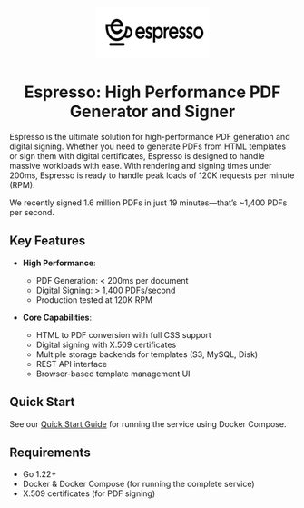 <div align="center">
  <img src="docs/assets/espresso.png" alt="Espresso Logo" width="200" height="90">
  <h1>Espresso: High Performance PDF Generator and Signer</h1>
</div>

Espresso is the ultimate solution for high-performance PDF generation and digital signing. Whether you need to generate PDFs from HTML templates or sign them with digital certificates, Espresso is designed to handle massive workloads with ease. With rendering and signing times under 200ms, Espresso is ready to handle peak loads of 120K requests per minute (RPM).

We recently signed 1.6 million PDFs in just 19 minutes—that’s ~1,400 PDFs per second. 


## Key Features

- **High Performance**: 
  - PDF Generation: < 200ms per document
  - Digital Signing: > 1,400 PDFs/second
  - Production tested at 120K RPM

- **Core Capabilities**:
  - HTML to PDF conversion with full CSS support
  - Digital signing with X.509 certificates
  - Multiple storage backends for templates (S3, MySQL, Disk)
  - REST API interface
  - Browser-based template management UI


## Quick Start

See our [Quick Start Guide](docs/QuickStart.md) for running the service using Docker Compose.


## Requirements

- Go 1.22+
- Docker & Docker Compose (for running the complete service)
- X.509 certificates (for PDF signing)

